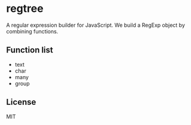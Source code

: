 # regtree
A regular expression builder for JavaScript.
We build a RegExp object by combining functions.

## Function list
- text
- char
- many
- group

## License
MIT
